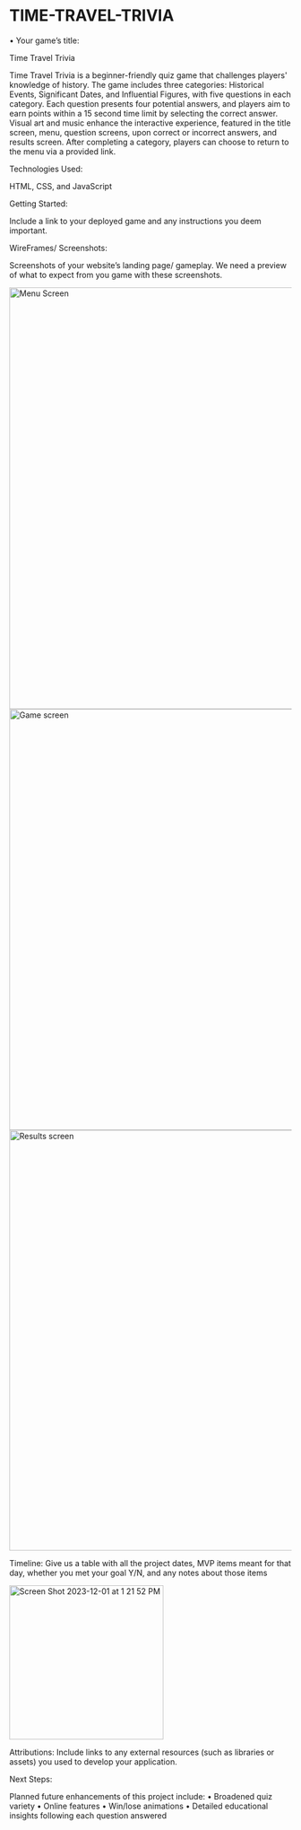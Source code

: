 # TIME-TRAVEL-TRIVIA
•	Your game’s title: 

Time Travel Trivia 

Time Travel Trivia is a beginner-friendly quiz game that challenges players' knowledge of history. The game includes three categories: Historical Events, Significant Dates, and Influential Figures, with five questions in each category. Each question presents four potential answers, and players aim to earn points within a 15 second time limit by selecting the correct answer. Visual art and music enhance the interactive experience, featured in the title screen, menu, question screens, upon correct or incorrect answers, and results screen. After completing a category, players can choose to return to the menu via a provided link.

Technologies Used: 

HTML, CSS, and JavaScript

Getting Started: 

Include a link to your deployed game and any instructions you deem important.

WireFrames/ Screenshots: 

Screenshots of your website’s landing page/ gameplay. We need a preview of what to expect from you game with these screenshots.

<img width="752" alt="Menu Screen" src="https://github.com/aspenos/TIME-TRAVEL-TRIVIA/assets/149289289/3c441477-de76-4740-8fb6-7f1f01a351ef">

<img width="751" alt="Game screen" src="https://github.com/aspenos/TIME-TRAVEL-TRIVIA/assets/149289289/58bd98c5-cd47-4a96-8f67-953d9c994424">

<img width="750" alt="Results screen" src="https://github.com/aspenos/TIME-TRAVEL-TRIVIA/assets/149289289/f2d83ac7-eb8c-49c5-a814-d6f2972572a8">

Timeline: Give us a table with all the project dates, MVP items meant for that day, whether you met your goal Y/N, and any notes about those items

<img width="275" alt="Screen Shot 2023-12-01 at 1 21 52 PM" src="https://github.com/aspenos/TIME-TRAVEL-TRIVIA/assets/149289289/98d1a555-b533-459a-9833-7d73098d1189">

Attributions: Include links to any external resources (such as libraries or assets) you used to develop your application.

Next Steps: 

Planned future enhancements of this project include: 
•	Broadened quiz variety
•	Online features
•	Win/lose animations
•	Detailed educational insights following each question answered
